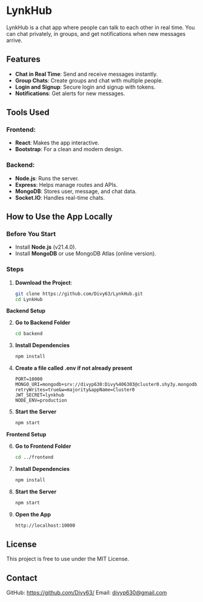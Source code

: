 # LynkHub

LynkHub is a chat app where people can talk to each other in real time. You can chat privately, in groups, and get notifications when new messages arrive.

## Features
- **Chat in Real Time**: Send and receive messages instantly.
- **Group Chats**: Create groups and chat with multiple people.
- **Login and Signup**: Secure login and signup with tokens.
- **Notifications**: Get alerts for new messages.

## Tools Used
### Frontend:
- **React**: Makes the app interactive.
- **Bootstrap**: For a clean and modern design.

### Backend:
- **Node.js**: Runs the server.
- **Express**: Helps manage routes and APIs.
- **MongoDB**: Stores user, message, and chat data.
- **Socket.IO**: Handles real-time chats.

## How to Use the App Locally

### Before You Start
- Install **Node.js** (v21.4.0).
- Install **MongoDB** or use MongoDB Atlas (online version).

### Steps
1. **Download the Project**:
   ```bash
   git clone https://github.com/Divy63/LynkHub.git
   cd LynkHub
   ```
**Backend Setup**

2. **Go to Backend Folder**
     ```bash
     cd backend
     ```

3. **Install Dependencies**
     ```bash
     npm install
     ```

4. **Create a file called .env if not already present**
     ```env
     PORT=10000
     MONGO_URI=mongodb+srv://divyp630:Divy%406303@cluster0.shy3y.mongodb.net/?retryWrites=true&w=majority&appName=Cluster0
     JWT_SECRET=lynkhub
     NODE_ENV=production
     ```

5. **Start the Server**
     ```bash
     npm start
     ```

**Frontend Setup**

6. **Go to Frontend Folder**
     ```bash
     cd ../frontend
     ```

7. **Install Dependencies**
     ```bash
     npm install
     ```

8. **Start the Server**
     ```bash
     npm start
     ```
9. **Open the App**
   ```bash
   http://localhost:10000
   ```

## License

This project is free to use under the MIT License.

## Contact

GitHub: https://github.com/Divy63/
Email: divyp630@gmail.com
